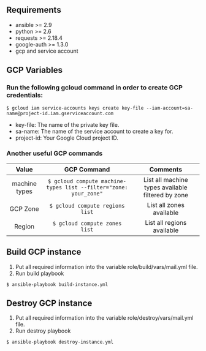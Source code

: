 Requirements
------------

* ansible >= 2.9
* python >= 2.6
* requests >= 2.18.4
* google-auth >= 1.3.0
* gcp and service account


GCP Variables
--------------

### Run the following **gcloud** command in order to create GCP credentials:

``` $ gcloud iam service-accounts keys create key-file --iam-account=sa-name@project-id.iam.gserviceaccount.com ```

* key-file: The name of the private key file.
* sa-name: The name of the service account to create a key for.
* project-id: Your Google Cloud project ID.

### Another useful GCP commands 

|     Value    | GCP Command |   Comments   |
|    :---:     |     :---:   |     :---:    |
| machine types| ``` $ gcloud compute machine-types list --filter="zone: your_zone" ```  | List all machine types available filtered by zone| 
| GCP Zone     | ``` $ gcloud compute regions list ``` | List all zones available  |
| Region       | ``` $ gcloud compute zones list ```  | List all regions available |


Build GCP instance 
----------------
1. Put all required information into the variable role/build/vars/mail.yml file.
2. Run build playbook

```$ ansible-playbook build-instance.yml```


Destroy GCP instance 
----------------
1. Put all required information into the variable role/destroy/vars/mail.yml file. 
2. Run destroy playbook

```$ ansible-playbook destroy-instance.yml```
